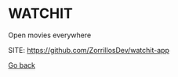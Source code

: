 # WATCHIT
 
 Open movies everywhere
 
 SITE: https://github.com/ZorrillosDev/watchit-app

 [Go back](https://portable-linux-apps.github.io/apps.html)

